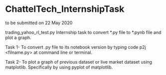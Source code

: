 # ChattelTech_InternshipTask
to be submitted on 22 May 2020

trading_yahoo_rl_test.py 
Internship task to convert *.py file to *.pynb file and plot a graph.

Task 1- To convert .py file to its notebook version by typing code p2j <filname.py> at command line or terminal.

Task 2- To plot a graph of previous dataset or live market dataset using matplotlib.
Specifically by using pyplot of matplotlib.
